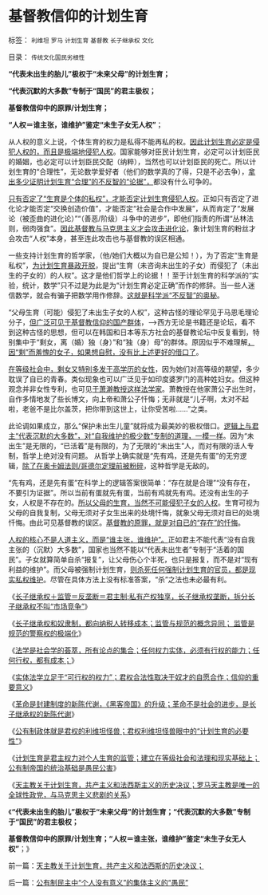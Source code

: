 # 基督教信仰的计划生育

标签： `利维坦` `罗马` `计划生育` `基督教` `长子继承权` `文化` 

目录： `传统文化国民劣根性`

**“代表未出生的胎儿”极权于“未来父母”的计划生育；**

**“代表沉默的大多数”专制于“国民”的君主极权；**

**基督教信仰中的原罪/计划生育；**

**“人权＝谁主张，谁维护”鉴定“未生子女无人权”**；

从人权的意义上说，个体生育的权力是私得不能再私的权。[因此计划生育必定是侵犯人权的，而且是极端地侵犯人权](../../../2012/10/20/计划生育是君主权力对生育私权的监管.md)。国家能够对臣民计划生育，必定可以计划臣民的婚姻，也必定可以计划臣民交配（纳粹），当然也可以计划臣民的死亡。所以计划生育的“合理性”，无论数学爱好者（他们的数学真的了得，只是不必去争），[拿出多少证明计划生育“合理”的不反智的“论据”，](../../../2010/12/25/人口增长规律与贫富无关.md)都没有什么可争的。

[只有否定了“生育是个体的私权”，才能否定计划生育侵犯人权](../../../2012/10/20/君权利维坦怪兽眼中的“计划生育的必要性”.md)。正如只有否定了进化论才能否定“交换创造价值”，才能否定“社会是合作中发展”，从而肯定了“发展论（被歪曲的进化论）”“（善恶/阶级）斗争中的进步”，即他们指责的所谓“丛林法则，弱肉强食”。[因此基督教与马克思主义才会攻击进化论](../../../2010/2/2/炮轰进化论.md)，象计划生育的粉丝才会攻击“人权”本身，甚至连此攻击也与基督教的误区相通。

一些支持计划生育的哲学家，（他/她们大概以为自已是公知！），为了否定“生育是私权”，[为计划生育暴政开脱](../../../2011/9/21/工薪所得税负可能世界第一！计划生育让养老体系崩溃！.md)，提出“生育（未咨询未出生的子女）而侵犯了（未出生的子女的）的人权”。这才是他们哲学上的论据！！至于计划生育的科学派的“实验，统计，数学”只不过是为此是为“计划生育必定正确”而作的修辞。当一些人迷信数学，就会有骗子把数学用作修辞。[这就是科学派“不反智”的奥秘](../../../2012/10/13/数学是严密的逻辑，逻辑是广义的数学.md)。

“父母生育（可能）侵犯了未出生子女的人权”，这种古怪的理论罕见于马恩毛理论分子，[但广泛可见于基督教信仰的国产群体](../../../2012/2/17/拜上帝教的洋葱头和共产主义传统和保守主义.md)，——>西方无论是书籍还是论坛，看不到这种古怪的思想，但可以在韩国和日本等东方社会的基督教论坛中反复看到，特别集中于“剩女，离（婚）独（身）”和“独（身）母”的群体。原因似乎不难理解[，因“剩”而羞愧的女子，如果想自慰，没有比上述更好的借口了](../../../2011/6/29/基督教的女权运动愚昧落后.md)。

[在等级社会中，剩女又特别多发于高学历的女性](../../../2012/4/15/女权运动与工团运动的愚昧逻辑.md)，因为她们对高等级的期望，多少耽误了自已的青春。类似现象也可以广泛见于如印度婆罗门的高种姓妇女。但这种观念并非女性专利，也可见[于萧澣教授这样法学家](../../../2012/10/19/法学是社会学的荟萃，所有论点的集合.md)。萧教授在他家萧公子出生时，自作多情地发了些长博文，向上帝和萧公子忏悔；无非就是“儿子啊，太对不起啦，老爸不是比尔盖茨，把你带到这世上，让你受苦啦……”之类。

此论调如果成立，那么“保护未出生儿童”就将成为最美妙的极权借口。[逻辑上与君主“代表沉默的大多数”，对“自我维护的极少数”专制的道理，一模一样](../../../2009/7/30/十几亿体制外老百姓的利益由谁呼吁.md)。因为“未出生”是无限的，“已活着”是有限的，为了无限的“未出生”人，而对有限的活人专制，哲学上绝对没有问题。
从哲学上确实就是“先有鸡，还是先有蛋”的无穷逻辑，[除了在奥卡姆法则/哥德尔定理前被粉碎](../../../2010/1/5/存实除虚的奥卡姆剃刀法则.md)，这种哲学是无敌的。

“先有鸡，还是先有蛋”在科学上的逻辑答案很简单：“存在就是合理”“没有存在，不要引为证据”。所以当前有蛋就先有蛋，当前有鸡就先有鸡。还没有出生的子女，人权是不存在的。[所以父母的生育，当然不可能侵犯子女的人权](../../../2011/1/24/法治是有成本的；法治也是会破产的.md)。生育可视为父母的自我复制，父母无须对子女生出来的处境忏悔，就象父母无须对自已的处境忏悔。由此可见基督教的误区。[基督教的原罪，就是对自已的“存在”的忏悔](../../../2011/10/23/占用了国家的土地，贪污了自已的生命.md)。

[人权的核心不是人道主义，而是“谁主张，谁维护”。](../../../2011/10/7/法制的核心是习惯法，习惯法不是实在法，更非自然法.md)正如君主不能代表“没有自我主张的（沉默）大多数”，国家也当然不能以“代表未出生者”专制于“活着的国民”。子女就算简单自杀“报复”，让父母伤心个半死，也只是报复，而不是对“现有利益的维护”。而父母被强制计划生育，[则杀死任何强制计划生育的官员，都是现实私权维护](../../../2012/8/27/生育自由是私有权力！天经地义！.md)。尽管在具体方法上没有标准答案，“杀”之法也未必最有利。

《[长子继承权＋监管＝反垄断＝君主制;私有产权独享，长子继承权垄断，拆分长子继承权不叫“市场竞争”](../../../2012/10/18/长子继承权＋监管＝反垄断＝君主制;.md)》

《[长子继承权和奴隶制，都向纳税人转移成本；监管与规范的概念异同；
监管是规范的警察权的极端化](../../../2012/10/18/监管与规范的概念异同；&nbsp;监管是规范的警察权的极端化；.md)》

《[法学是社会学的荟萃，所有论点的集合；任何权力实体，必须有行权的能力；任何行权，都有成本；](../../../2012/10/19/法学是社会学的荟萃，所有论点的集合.md)》

《[实体法学立足于“可行权的权力”；君权合法性取决于奴才的自愿合作；信仰的重要意义](../../../2012/10/19/君权合法性取决于奴才的自愿合作；信仰的重要意义.md)》

《[革命是封建制度的新陈代谢，《黑客帝国》的升级；革命不是社会的进步，是长子继承权的新陈代谢](../../../2012/10/19/革命是封建制度的新陈代谢，《黑客帝国》“升级”的启示.md)》

《[公有制政体就是君权的利维坦怪兽；君权利维坦怪兽眼中的“计划生育的必要性”](../../../2012/10/20/君权利维坦怪兽眼中的“计划生育的必要性”.md)》

《[计划生育是君主权力对个人生育的监管；建立在等级社会和法理和现实基础上；公有制帝国的统治基础是愚民公害](../../../2012/10/20/计划生育是君主权力对生育私权的监管.md)》

《[天主教关于计划生育，共产主义和法西斯主义的历史决议；罗马天主教是唯一的全球性政党，与马克思主义悲剧的关系](../../../2012/10/20/天主教关于计划生育，共产主义和法西斯的历史决议；.md)》

《**“代表未出生的胎儿”极权于“未来父母”的计划生育；“代表沉默的大多数”专制于“国民”的君主极权；**

**基督教信仰中的原罪/计划生育；“人权＝谁主张，谁维护”鉴定“未生子女无人权”**；》

前一篇：[天主教关于计划生育，共产主义和法西斯的历史决议；](../../../2012/10/20/天主教关于计划生育，共产主义和法西斯的历史决议；.md)

后一篇：[公有制民主中“个人没有意义”的集体主义的“愚民”](../../../2012/10/22/公有制民主中“个人没有意义”的集体主义的“愚民”.md)